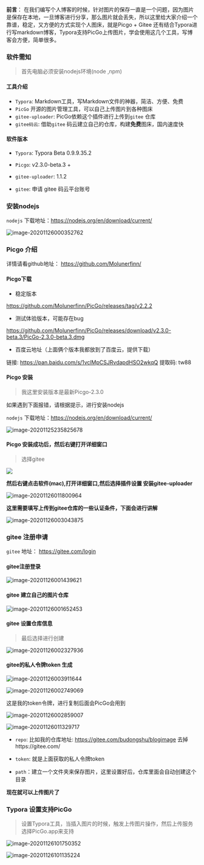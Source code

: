 

**前言**： 在我们编写个人博客的时候，针对图片的保存一直是一个问题，因为图片是保存在本地，一旦博客进行分享，那么图片就会丢失，所以这里给大家介绍一个靠谱，稳定，又方便的方式实现个人图床，就是Picgo + Gitee 还有结合Typora进行写markdown博客，Typora支持PicGo上传图片，学会使用这几个工具，写博客会方便，简单很多。

### 软件需知

> 首先电脑必须安装nodejs环境(node ,npm)

#### 工具介绍

- `Typora`: Markdown工具，写Markdown文件的神器，简洁、方便、免费
- `PicGo` 开源的图片管理工具，可以自己上传图片到各种图床
- `gitee-uploader`: PicGo依赖这个插件进行上传到`gitee` 仓库
- `gitee码云`: 借助`gitee` 码云建立自己的仓库，构建**免费**图床，国内速度快

#### 软件版本

- `Typora`:  Typora Beta 0.9.9.35.2

- `Picgo`:  v2.3.0-beta.3 + 

- `gitee-uploader`:  1.1.2 

- `gitee`: 申请 gitee 码云平台账号 

  

###  安装nodejs 

`nodejs` 下载地址：https://nodejs.org/en/download/current/ 



![image-20201126000352762](https://gitee.com/budongshu/blogimg/raw/master/img/image-20201126000352762.png)



### Picgo 介绍

详情请看github地址： https://github.com/Molunerfinn/

#### Picgo下载 

- 稳定版本

https://github.com/Molunerfinn/PicGo/releases/tag/v2.2.2   

- 测试体验版本，可能存在bug 

https://github.com/Molunerfinn/PicGo/releases/download/v2.3.0-beta.3/PicGo-2.3.0-beta.3.dmg

- 百度云地址（上面俩个版本我都放到了百度云，提供下载）

链接: https://pan.baidu.com/s/1vclMpCSJRvdapdHSO2wkqQ 提取码: tw88 



#### Picgo 安装

> 我这里安装版本是最新Picgo-2.3.0

如果遇到下面报错，请根据提示，进行安装nodejs  

`nodejs` 下载地址：https://nodejs.org/en/download/current/ 

![image-20201125235825678](https://gitee.com/budongshu/blogimg/raw/master/img/image-20201125235825678.png)

#### Picgo 安装成功后，然后右键打开详细窗口 

>  选择gitee

![](https://gitee.com/budongshu/blogimg/raw/master/img/image-20201126003056438.png)

**然后右键点击软件(mac),打开详细窗口,然后选择插件设置 安装gitee-uploader**

![image-20201126011800964](https://gitee.com/budongshu/blogimg/raw/master/img/image-20201126011800964.png)

**这里需要填写上传到gitee仓库的一些认证条件，下面会进行讲解**

![image-20201126003043875](https://gitee.com/budongshu/blogimg/raw/master/img/image-20201126003043875.png)



### gitee 注册申请

`gitee` 地址： https://gitee.com/login 

#### gitee注册登录

![image-20201126001439621](https://gitee.com/budongshu/blogimg/raw/master/img/image-20201126001439621.png)



#### gitee 建立自己的图片仓库

<img src="https://gitee.com/budongshu/blogimg/raw/master/img/image-20201126001652453.png" alt="image-20201126001652453"  />



#### gitee 设置仓库信息

>  最后选择进行创建

![image-20201126002327936](https://gitee.com/budongshu/blogimg/raw/master/img/image-20201126002327936.png)



#### gitee的私人令牌token 生成

![image-20201126003911644](https://gitee.com/budongshu/blogimg/raw/master/img/image-20201126003911644.png)

![image-20201126002749069](https://gitee.com/budongshu/blogimg/raw/master/img/image-20201126002749069.png)

这是我的token令牌，进行复制后面会PicGo会用到

![image-20201126002859007](https://gitee.com/budongshu/blogimg/raw/master/img/image-20201126002859007.png)

![image-20201126011329717](https://gitee.com/budongshu/blogimg/raw/master/img/image-20201126011329717.png)

- `repo`:  比如我的仓库地址: https://gitee.com/budongshu/blogimage     去掉https://gitee.com/   

- `token`: 就是上面获取的私人令牌token  

- `path`：建立一个文件夹来保存图片，这里设置好后，仓库里面会自动创建这个目录

  

**现在就可以上传图片了**

### Typora 设置支持PicGo 

> 设置Typora工具，当插入图片的时候，触发上传图片操作，然后上传服务选择PicGo.app来支持

![image-20201126101750352](https://gitee.com/budongshu/blogimg/raw/master/img/image-20201126101750352.png)

![image-20201126101135224](https://gitee.com/budongshu/blogimg/raw/master/img/image-20201126101135224.png)
